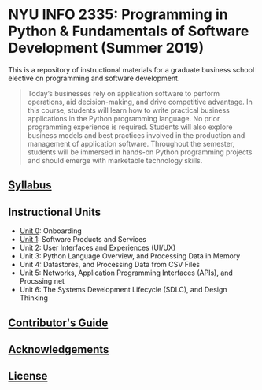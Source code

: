 # NYU INFO 2335: Programming in Python & Fundamentals of Software Development (Summer 2019)


This is a repository of instructional materials for a graduate business school elective on programming and software development.

> Today’s businesses rely on application software to perform operations, aid decision-making, and drive competitive advantage. In this course, students will learn how to write practical business applications in the Python programming language. No prior programming experience is required. Students will also explore business models and best practices involved in the production and management of application software. Throughout the semester, students will be immersed in hands-on Python programming projects and should emerge with marketable technology skills.

## [Syllabus](/SYLLABUS.pdf)

## Instructional Units

  + [Unit 0](/units/unit-0.md): Onboarding
  + [Unit 1](/units/unit-1.md): Software Products and Services
  + Unit 2: User Interfaces and Experiences (UI/UX)
  + Unit 3: Python Language Overview, and Processing Data in Memory
  + Unit 4: Datastores, and Processing Data from CSV Files
  + Unit 5: Networks, Application Programming Interfaces (APIs), and Procssing net
  + Unit 6: The Systems Development Lifecycle (SDLC), and Design Thinking

## [Contributor's Guide](/CONTRIBUTING.md)

## [Acknowledgements](/CREDITS.md)

## [License](/LICENSE.md)
